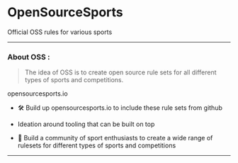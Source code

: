 # OpenSourceSports
Official OSS rules for various sports

---

### About OSS :
> The idea of OSS is to create open source rule sets for all different types of sports and competitions.

opensourcesports.io
- :hammer_and_wrench: Build up opensourcesports.io to include these rule sets from github 
- Ideation around tooling that can be built on top

- :seedling: Build a community of sport enthusiasts to create a wide range of rulesets for different types of sports and competitions

---
